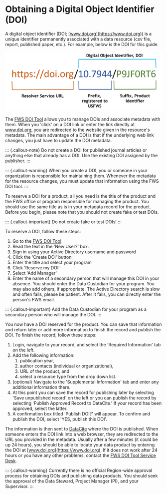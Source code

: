 # Obtaining a Digital Object Identifier (DOI)

A digital object identifier (DOI; [www.doi.org](https://www.doi.org)) is a unique identifier permanently associated with a data resource (csv file, report, published paper, etc.). For example, below is the DOI for this guide.&#x20;

![Anatomy of a Digital Object Identifier URL](/assets/anatomydoi.png)

The [FWS DOI Tool](https://www1.usgs.gov/fws/doi/) allows you to manage DOIs and associate metadata with them. When you 'click' on a DOI link or enter the link directly at www.doi.org, you are redirected to the website given in the resource's metadata. The main advantage of a DOI is that if the underlying web link changes, you just have to update the DOI metadata.&#x20;

::: {.callout-note}
Do not create a DOI for published journal articles or anything else that already has a DOI.  Use the existing DOI assigned by the publisher.
:::

::: {.callout-warning}
When you create a DOI, you or someone in your organization is responsible for maintaining them. Whenever the metadata for the resource changes, you must update that information using the FWS DOI tool.&#x20;
:::

To reserve a DOI for a product, all you need is the title of the product and the FWS office or program responsible for managing the product. You should use the same title as is in your metadata record for the product. Before you begin, please note that you should not create fake or test DOIs.

::: {.callout-important}
Do not create fake or test DOIs!
:::

To reserve a DOI, follow these steps:&#x20;

1. Go to the [FWS DOI Tool](https://www1.usgs.gov/fws/doi/)
2. Read the text in the 'New User?' box.&#x20;
3. Sign in using your Active Directory username and password&#x20;
4. Click the 'Create DOI' button
5. Enter the title and select your program
6. Click 'Reserve my DOI'&#x20;
7. Select 'Add Manager'
8. Enter the name of a secondary person that will manage this DOI in your absence. You should enter the Data Custodian for your program. You may also add others, if appropriate. The Active Directory search is slow and often fails, please be patient. After it fails, you can directly enter the person's FWS email.&#x20;

::: {.callout-important}
Add the Data Custodian for your program as a secondary person who will manage the DOI.
:::

You now have a DOI reserved for the product. You can save that information and return later or add more information to finish the record and publish the DOI. To finish the record, follow these steps:

1. Login, navigate to your record, and select the 'Required Information' tab on the left.
2. &#x20;Add the following information:
   1. publication year,&#x20;
   2. author contacts (individual or organizational),&#x20;
   3. URL of the product, and
   4. select a resource type from the drop down list.&#x20;
3. (optional) Navigate to the 'Supplemental Information' tab and enter any additional information there.&#x20;
4. At this point you can save the record for publishing later by selecting 'Save unpublished record' on the left or you can publish the record by selecting 'Publish Approved Record to DataCite.' If your record has been approved, select the latter.
5. A confirmation box titled 'Publish DOI?' will appear. To confirm and publish the DOI, select 'YES, publish this DOI'.

The information is then sent to [DataCite](https://datacite.org/) where the DOI is published. When someone enters the DOI link into a web browser, they are redirected to the URL you provided in the metadata.  Usually after a few minutes (it could be up 24 hours), you should be able to locate your data product by entering the DOI at [www.doi.org](https://www.doi.org). If it does not work after 24 hours or you have any other problems, contact the [FWS DOI Tool Service Desk](https://my.usgs.gov/jira/servicedesk/customer/portal/32/create/455).&#x20;

::: {.callout-warning}
Currently there is no official Region-wide approval process for obtaining DOIs and publishing data products. You should seek the approval of the Data Steward, Project Manager (PI), and your Supervisor.&#x20;
:::
